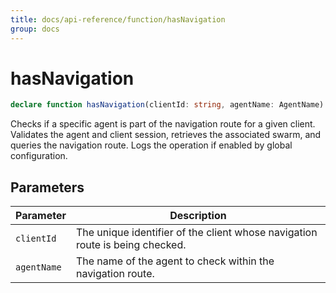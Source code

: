 ```yaml
---
title: docs/api-reference/function/hasNavigation
group: docs
---
```


# hasNavigation

```ts
declare function hasNavigation(clientId: string, agentName: AgentName): Promise<boolean>;
```

Checks if a specific agent is part of the navigation route for a given client.
Validates the agent and client session, retrieves the associated swarm, and queries the navigation route.
Logs the operation if enabled by global configuration.

## Parameters

| Parameter | Description |
|-----------|-------------|
| `clientId` | The unique identifier of the client whose navigation route is being checked. |
| `agentName` | The name of the agent to check within the navigation route. |
